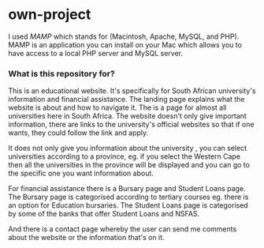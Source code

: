 # own-project


I used <dfn>MAMP</dfn> which stands for (Macintosh, Apache, MySQL, and PHP). MAMP is an application you can install on your Mac which allows you to have access to a local PHP server and MySQL server. 

### What is this repository for? ###

This is an educational website. It's specifically for  South African university's information and financial assistance. 
The landing page explains what the website is about and how to navigate it. The is a page for almost all universities here in South Africa. The website doesn't only give important information, there are links to the  university's official websites so that if one wants, they could follow the link and apply.

It does not only give you information about the university , you can select universities according to a province, eg. if you select the Western Cape then all the universities in the province will be displayed and you can go to the specific one you want information about.

For financial assistance there is a Bursary page and Student Loans page. The Bursary page is categorised according to tertiary courses eg. there is an option for Education bursaries. The Student Loans page is categorised by some of the banks that offer Student Loans and NSFAS. 

And there is a contact page whereby the user can send me comments about the website or the information that's on it.
